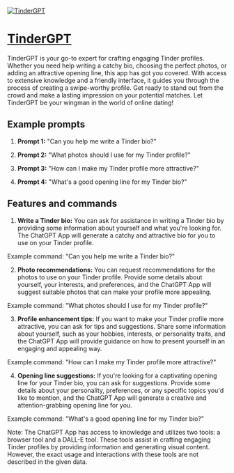 [![TinderGPT](https://files.oaiusercontent.com/file-pUR5hHVmCBDczJZwNJItH2ZH?se=2123-10-19T09%3A37%3A51Z&sp=r&sv=2021-08-06&sr=b&rscc=max-age%3D31536000%2C%20immutable&rscd=attachment%3B%20filename%3DCleanShot%25202023-11-12%2520at%252010.37.30%25402x.png&sig=XmgALK5uZR7bRs8FimXjtO1nd0B7nOzVejimAj9haDs%3D)](https://chat.openai.com/g/g-MAxo1AnXk-tindergpt)

# [TinderGPT](https://chat.openai.com/g/g-MAxo1AnXk-tindergpt)

TinderGPT is your go-to expert for crafting engaging Tinder profiles. Whether you need help writing a catchy bio, choosing the perfect photos, or adding an attractive opening line, this app has got you covered. With access to extensive knowledge and a friendly interface, it guides you through the process of creating a swipe-worthy profile. Get ready to stand out from the crowd and make a lasting impression on your potential matches. Let TinderGPT be your wingman in the world of online dating!

## Example prompts

1. **Prompt 1:** "Can you help me write a Tinder bio?"

2. **Prompt 2:** "What photos should I use for my Tinder profile?"

3. **Prompt 3:** "How can I make my Tinder profile more attractive?"

4. **Prompt 4:** "What's a good opening line for my Tinder bio?"

## Features and commands

1. **Write a Tinder bio:** You can ask for assistance in writing a Tinder bio by providing some information about yourself and what you're looking for. The ChatGPT App will generate a catchy and attractive bio for you to use on your Tinder profile.

Example command: "Can you help me write a Tinder bio?"

2. **Photo recommendations:** You can request recommendations for the photos to use on your Tinder profile. Provide some details about yourself, your interests, and preferences, and the ChatGPT App will suggest suitable photos that can make your profile more appealing.

Example command: "What photos should I use for my Tinder profile?"

3. **Profile enhancement tips:** If you want to make your Tinder profile more attractive, you can ask for tips and suggestions. Share some information about yourself, such as your hobbies, interests, or personality traits, and the ChatGPT App will provide guidance on how to present yourself in an engaging and appealing way.

Example command: "How can I make my Tinder profile more attractive?"

4. **Opening line suggestions:** If you're looking for a captivating opening line for your Tinder bio, you can ask for suggestions. Provide some details about your personality, preferences, or any specific topics you'd like to mention, and the ChatGPT App will generate a creative and attention-grabbing opening line for you.

Example command: "What's a good opening line for my Tinder bio?"

Note: The ChatGPT App has access to knowledge and utilizes two tools: a browser tool and a DALL-E tool. These tools assist in crafting engaging Tinder profiles by providing information and generating visual content. However, the exact usage and interactions with these tools are not described in the given data.